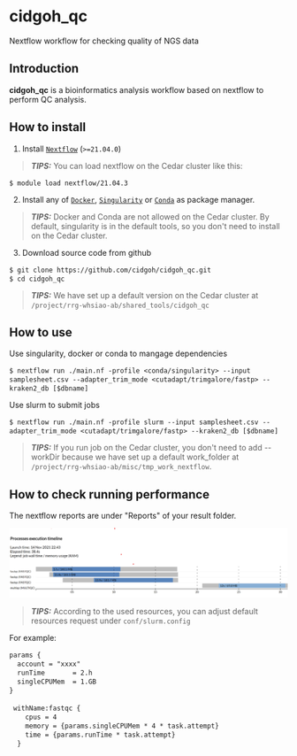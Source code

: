 # cidgoh_qc
Nextflow workflow for checking quality of NGS data

## Introduction

**cidgoh_qc** is a bioinformatics analysis workflow based on nextflow to perform QC analysis.

## How to install

1. Install [`Nextflow`](https://www.nextflow.io/docs/latest/getstarted.html#installation) (`>=21.04.0`)

> **_TIPS:_**  You can load nextflow on the Cedar cluster like this:

```
$ module load nextflow/21.04.3
```


2. Install any of [`Docker`](https://docs.docker.com/engine/installation/), [`Singularity`](https://www.sylabs.io/guides/3.0/user-guide/) or [`Conda`](https://conda.io/miniconda.html) as package manager.

> **_TIPS:_**  Docker and Conda are not allowed on the Cedar cluster. By default, singularity is in the default tools, so you don't need to install on the Cedar cluster.


3. Download source code from github

```
$ git clone https://github.com/cidgoh/cidgoh_qc.git
$ cd cidgoh_qc
```

> **_TIPS:_**  We have set up a default version on the Cedar cluster at `/project/rrg-whsiao-ab/shared_tools/cidgoh_qc`

## How to use

Use singularity, docker or conda to mangage dependencies

```
$ nextflow run ./main.nf -profile <conda/singularity> --input samplesheet.csv --adapter_trim_mode <cutadapt/trimgalore/fastp> --kraken2_db [$dbname]

```


Use slurm to submit jobs

```
$ nextflow run ./main.nf -profile slurm --input samplesheet.csv --adapter_trim_mode <cutadapt/trimgalore/fastp> --kraken2_db [$dbname]

```

> **_TIPS:_**  If you run job on the Cedar cluster, you don't need to add --workDir because we have set up a default work_folder at `/project/rrg-whsiao-ab/misc/tmp_work_nextflow`.



## How to check running performance

The nextflow reports are under "Reports" of your result folder.

 ![timeline](/imgs/timeline.png)

> **_TIPS:_**  According to the used resources, you can adjust default resources request under `conf/slurm.config`

For example:
```
params {
  account = "xxxx"
  runTime       = 2.h
  singleCPUMem  = 1.GB
}

 withName:fastqc {
    cpus = 4
    memory = {params.singleCPUMem * 4 * task.attempt}
    time = {params.runTime * task.attempt}
  }
```
